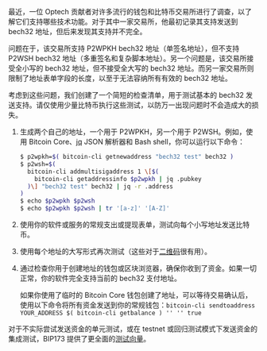 最近，一位 Optech 贡献者对许多流行的钱包和比特币交易所进行了调查，以了解它们支持哪些技术功能。对于其中一家交易所，他最初记录其支持发送到 bech32 地址，但后来发现其支持并不完全。

问题在于，该交易所支持 P2WPKH bech32 地址（单签名地址），但不支持 P2WSH bech32 地址（多重签名和复杂脚本地址）。另一个问题是，该交易所接受全小写的 bech32 地址，但不接受全大写的 bech32 地址。而另一家交易所则限制了地址表单字段的长度，以至于无法容纳所有有效的 bech32 地址。

考虑到这些问题，我们创建了一个简短的检查清单，用于测试基本的 bech32 发送支持。请仅使用少量比特币执行这些测试，以防万一出现问题时不会造成大的损失。

1. 生成两个自己的地址，一个用于 P2WPKH，另一个用于 P2WSH。例如，使用 Bitcoin Core、[jq][] JSON 解析器和 Bash shell，你可以运行以下命令：

     ```bash
     $ p2wpkh=$( bitcoin-cli getnewaddress "bech32 test" bech32 )
     $ p2wsh=$(
       bitcoin-cli addmultisigaddress 1 \[$(
         bitcoin-cli getaddressinfo $p2wpkh | jq .pubkey
       )\] "bech32 test" bech32 | jq -r .address
     )
     $ echo $p2wpkh $p2wsh
     $ echo $p2wpkh $p2wsh | tr '[a-z]' '[A-Z]'
     ```

2. 使用你的软件或服务的常规支出或提现表单，测试向每个小写地址发送比特币。

3. 使用每个地址的大写形式再次测试（这些对于[二维码][bech32 qr code section]很有用）。

4. 通过检查你用于创建地址的钱包或区块浏览器，确保你收到了资金。如果一切正常，你的软件完全支持当前的 bech32 支付地址。

     如果你使用了临时的 Bitcoin Core 钱包创建了地址，可以等待交易确认后，使用以下命令将所有资金发送到你的常规钱包：`bitcoin-cli sendtoaddress YOUR_ADDRESS $( bitcoin-cli getbalance ) '' '' true`

对于不实际尝试发送资金的单元测试，或在 testnet 或回归测试模式下发送资金的集成测试，BIP173 提供了更全面的[测试向量][bip173 test vectors]。

[jq]: https://stedolan.github.io/jq/
[bech32 qr code section]: /zh/bech32-sending-support/#使用-bech32-地址创建更高效的二维码
[bip173 test vectors]: https://github.com/bitcoin/bips/blob/master/bip-0173.mediawiki#Test_vectors